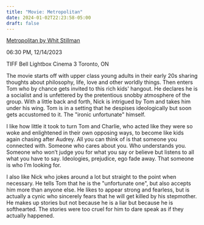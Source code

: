 ```yaml
---
title: "Movie: Metropolitan"
date: 2024-01-02T22:23:58-05:00
draft: false
---
```


[Metropolitan by Whit Stillman](https://en.wikipedia.org/wiki/Metropolitan_(1990_film))

06:30 PM, 12/14/2023

TIFF Bell Lightbox Cinema 3 Toronto, ON

The movie starts off with upper class young adults in their early 20s sharing thoughts about philosophy, life, love and other worldly things. Then enters Tom who by chance gets invited to this rich kids' hangout. He declares he is a socialist and is unfettered by the pretentious snobby atmosphere of the group. With a little back and forth, Nick is intrigued by Tom and takes him under his wing. Tom is in a setting that he despises ideologically but soon gets accustomed to it. The "ironic unfortunate" himself.

I like how little it took to turn Tom and Charlie, who acted like they were so woke and enlightened in their own opposing ways, to become like kids again chasing after Audrey. All you can think of is that someone you connected with. Someone who cares about you. Who understands you. Someone who won’t judge you for what you say or believe but listens to all what you have to say. Ideologies, prejudice, ego fade away. That someone is who I’m looking for.

I also like Nick who jokes around a lot but straight to the point when necessary. He tells Tom that he is the "unfortunate one", but also accepts him more than anyone else. He likes to appear strong and fearless, but is actually a cynic who sincerely fears that he will get killed by his stepmother. He makes up stories but not because he is a liar but because he is softhearted. The stories were too cruel for him to dare speak as if they actually happened.